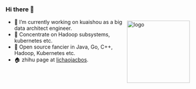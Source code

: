 ### Hi there 👋

<img height="170" align="right" src="https://github-readme-stats.vercel.app/api?username=lichaojacobs&count_private=true&include_all_commits=true"  alt="logo" height="160" align="right" style="margin: 5px; margin-bottom: 20px;"/>

- 🔭  I’m currently working on kuaishou as a big data architect engineer.
- 🔭  Concentrate on Hadoop subsystems, kubernetes etc.
- 🌱  Open source fancier in Java, Go, C++, Hadoop, Kubernetes etc.
- 🏠  zhihu page at [lichaojacbos](https://www.zhihu.com/people/chao-li-11).

<!--
**lichaojacobs/lichaojacobs** is a ✨ _special_ ✨ repository because its `README.md` (this file) appears on your GitHub profile.

Here are some ideas to get you started:

- 🔭 I’m currently working on ...
- 🌱 I’m currently learning ...
- 👯 I’m looking to collaborate on ...
- 🤔 I’m looking for help with ...
- 💬 Ask me about ...
- 📫 How to reach me: ...
- 😄 Pronouns: ...
- ⚡ Fun fact: ...
-->
